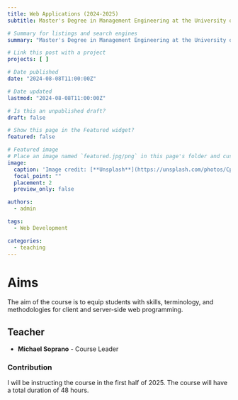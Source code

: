 ```yaml
---
title: Web Applications (2024-2025)
subtitle: Master's Degree in Management Engineering at the University of Udine

# Summary for listings and search engines
summary: "Master's Degree in Management Engineering at the University of Udine. Academic Year: 2024-2025"

# Link this post with a project
projects: [ ]

# Date published
date: "2024-08-08T11:00:00Z"

# Date updated
lastmod: "2024-08-08T11:00:00Z"

# Is this an unpublished draft?
draft: false

# Show this page in the Featured widget?
featured: false

# Featured image
# Place an image named `featured.jpg/png` in this page's folder and customize its options here.
image:
  caption: 'Image credit: [**Unsplash**](https://unsplash.com/photos/CpkOjOcXdUY)'
  focal_point: ""
  placement: 2
  preview_only: false

authors:
  - admin

tags:
  - Web Development

categories:
  - teaching
---
```


# Aims

The aim of the course is to equip students with skills, terminology, and methodologies for client and server-side web programming.

## Teacher

- **Michael Soprano** - Course Leader

### Contribution

I will be instructing the course in the first half of 2025. The course will have a total duration of 48 hours.



